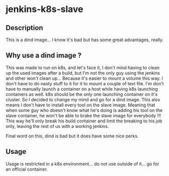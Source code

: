 # jenkins-k8s-slave
## Description
This is a dind image... I know it's bad but has some great advantages, really.
## Why use a dind image ?
This was made to run on k8s, and let's face it, I don't mind having to clean up the used images after a build, but I'm not the only guy using the jenkins and other won't clean up... Because it's easier to mount a volume this way. I don't have to do nasty stuff to it for it to mount a couple of text file. I'm don't have to manually launch a container on a host while having k8s launching containers as well. k8s should be the only one launching container on it's cluster. So I decided to change my mind and go for a dind image. This also means I don't have to install every tool on the slave image. Meaning that when some guy who doesn't know what he's doing is adding his tool on the slave container, he won't be able to brake the slave image for everybody !!! This way he'll only break his build container and limit the breaking to his job only, leaving the rest of us with a working jenkins.

Final word on this, dind is bad but it does have some nice perks.
## Usage
Usage is restricted in a k8s environment... do not use outside of it... go for an official container.

